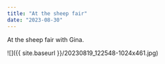```yaml
---
title: "At the sheep fair"
date: "2023-08-30"
---
```


At the sheep fair with Gina.

![]({{ site.baseurl }}/20230819_122548-1024x461.jpg)
